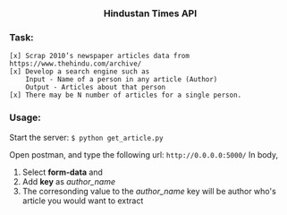 <h3 align="center">Hindustan Times API</h3>


### Task: 
	[x] Scrap 2010’s newspaper articles data from https://www.thehindu.com/archive/
	[x] Develop a search engine such as 
		Input - Name of a person in any article (Author)
		Output - Articles about that person 
	[x] There may be N number of articles for a single person.


### Usage:

   Start the server:
      ```
      $ python get_article.py
      ```

   Open postman, and type the following url:
      ```
      http://0.0.0.0:5000/
      ```
   In body, 
   1. Select <b>form-data</b> and 
   2. Add <b>key</b> as <i>author_name</i>
   3. The corresonding value to the <i>author_name</i> key will be 
      author who's article you would want to extract



